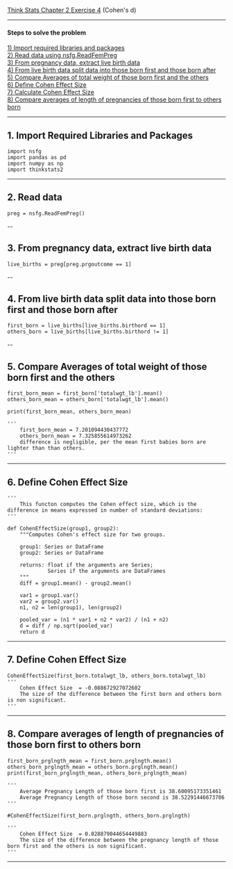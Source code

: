 [Think Stats Chapter 2 Exercise 4](http://greenteapress.com/thinkstats2/html/thinkstats2003.html#toc24) (Cohen's d)

---

#### Steps to solve the problem
[1)  Import required libraries and packages](#section-a)  
[2)  Read data using nsfg.ReadFemPreg](#section-b)  
[3)  From pregnancy data, extract live birth data](#section-c)  
[4)  From live birth data split data into those born first and those born after](#section-d)  
[5)  Compare Averages of total weight of those born first and the others](#section-e)  
[6)  Define Cohen Effect Size](#section-f)  
[7)  Calculate Cohen Effect Size](#section-g)  
[8)  Compare averages of length of pregnancies of those born first to others born](#section-h)  

---

## <a name="section-a"></a> 1. Import Required Libraries and Packages

```{python}
import nsfg
import pandas as pd
import numpy as np
import thinkstats2
```
---

## <a name="section-b"></a> 2. Read data
```{python}
preg = nsfg.ReadFemPreg()
```
--

## <a name="section-c"></a> 3. From pregnancy data, extract live birth data
```{python}
live_births = preg[preg.prgoutcome == 1]
```
--

## <a name="section-d"></a> 4. From live birth data split data into those born first and those born after
```{python}
first_born = live_births[live_births.birthord == 1]
others_born = live_births[live_births.birthord != 1]
```
--

## <a name="section-e"></a> 5. Compare Averages of total weight of those born first and the others
```{python}
first_born_mean = first_born['totalwgt_lb'].mean()
others_born_mean = others_born['totalwgt_lb'].mean()

print(first_born_mean, others_born_mean)

'''
    first_born_mean = 7.201094430437772
    others_born_mean = 7.325855614973262
    difference is negligible, per the mean first babies born are lighter than than others. 
'''
```
---

## <a name="section-f"></a> 6. Define Cohen Effect Size
```{python}
'''
    This functon computes the Cohen effect size, which is the difference in means expressed in number of standard deviations:
'''

def CohenEffectSize(group1, group2):
    """Computes Cohen's effect size for two groups.
    
    group1: Series or DataFrame
    group2: Series or DataFrame
    
    returns: float if the arguments are Series;
             Series if the arguments are DataFrames
    """
    diff = group1.mean() - group2.mean()

    var1 = group1.var()
    var2 = group2.var()
    n1, n2 = len(group1), len(group2)

    pooled_var = (n1 * var1 + n2 * var2) / (n1 + n2)
    d = diff / np.sqrt(pooled_var)
    return d
```
---

## <a name="section-g"></a> 7. Define Cohen Effect Size
```{python}
CohenEffectSize(first_born.totalwgt_lb, others_born.totalwgt_lb)
'''
    Cohen Effect Size  = -0.088672927072602
    The size of the difference between the first born and others born is non significant. 
'''
```

---

## <a name="section-h"></a> 8. Compare averages of length of pregnancies of those born first to others born
```{python}
first_born_prglngth_mean = first_born.prglngth.mean()
others_born_prglngth_mean = others_born.prglngth.mean()
print(first_born_prglngth_mean, others_born_prglngth_mean)

'''
    Average Pregnancy Length of those born first is 38.60095173351461 
    Average Pregnancy Length of those born second is 38.52291446673706
'''

#CohenEffectSize(first_born.prglngth, others_born.prglngth)

'''
    Cohen Effect Size  = 0.028879044654449883
    The size of the difference between the pregnancy length of those born first and the others is non significant. 
'''
```
---
